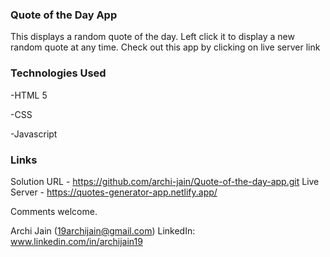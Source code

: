 ### Quote of the Day App

This displays a random quote of the day.  Left click it to display a new random quote at any time. 
Check out this app by clicking on live server link


### Technologies Used
-HTML 5

-CSS

-Javascript

### Links
Solution URL - https://github.com/archi-jain/Quote-of-the-day-app.git
Live Server - https://quotes-generator-app.netlify.app/

Comments welcome.

Archi Jain 
(19archijain@gmail.com)
LinkedIn: www.linkedin.com/in/archijain19

